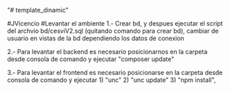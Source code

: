 "# template_dinamic" 

#JVicencio 
#Levantar el ambiente
1.-  Crear bd, y despues ejecutar el script del archvio bd/cesviV2.sql (quitando comando para crear bd), cambiar de usuario en vistas de la bd dependiendo los datos de conexion

2.-  Para levantar el backend es necesario posicionarnos en la carpeta desde consola de comando y ejecutar "composer update" 

3.-  Para levantar el frontend es necesario posicionarse en la carpeta desde consola de comando y ejecutar 
    1) "unc"
    2) "unc update" 
    3) "npm install", 

